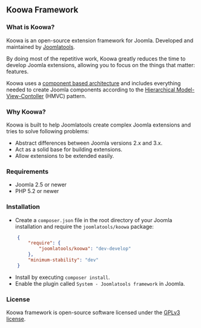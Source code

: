 ## Koowa Framework

### What is Koowa?
Koowa is an open-source extension framework for Joomla. Developed and maintained by [Joomlatools](http://joomlatools.com).  

By doing most of the repetitive work, Koowa greatly reduces the time to develop Joomla extensions, allowing you to focus on the things that matter: features.

Koowa uses a [component based architecture](http://en.wikipedia.org/wiki/Component-based_software_engineering) and includes everything needed to create Joomla components according to the [Hierarchical Model-View-Contoller](http://en.wikipedia.org/wiki/Hierarchical_model%E2%80%93view%E2%80%93controller) (HMVC) pattern.

### Why Koowa?

Koowa is built to help Joomlatools create complex Joomla extensions and tries to solve following problems:

* Abstract differences between Joomla versions 2.x and 3.x.
* Act as a solid base for building extensions.
* Allow extensions to be extended easily.

### Requirements
* Joomla 2.5 or newer
* PHP 5.2 or newer

### Installation

* Create a `composer.json` file in the root directory of your Joomla installation and require the `joomlatools/koowa` package:

```json
	{
    	"require": {    	
    		"joomlatools/koowa": "dev-develop"
    	},
    	"minimum-stability": "dev"
	}
```

* Install by executing `composer install`.
* Enable the plugin called `System - Joomlatools framework` in Joomla.

### License

Koowa framework is open-source software licensed under the [GPLv3 license](develop/LICENSE.md).